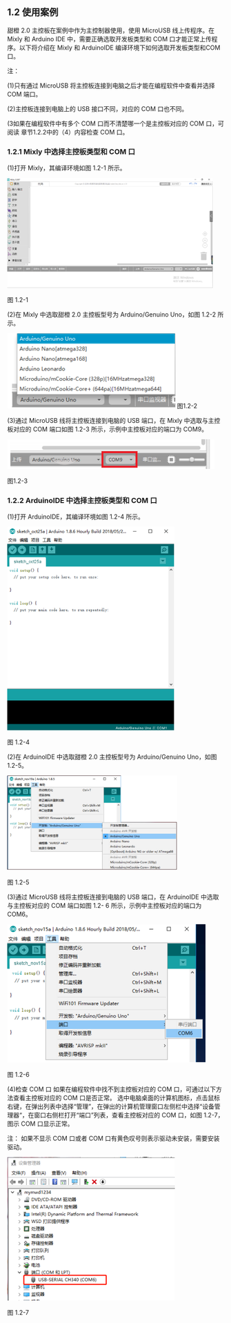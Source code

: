 ## 1.2 使用案例


甜橙 2.0 主控板在案例中作为主控制器使用，使用 MicroUSB 线上传程序。在 Mixly 和 Arduino IDE 中，需要正确选取开发板类型和 COM 口才能正常上传程序。以下将介绍在 Mixly 和 ArduinoIDE 编译环境下如何选取开发板类型和COM 口。

注：

\(1\)只有通过 MicroUSB 将主控板连接到电脑之后才能在编程软件中查看并选择 COM 端口。

\(2\)主控板连接到电脑上的 USB 接口不同，对应的 COM 口也不同。

\(3如果在编程软件中有多个 COM 口而不清楚哪一个是主控板对应的 COM 口，可阅读 章节1.2.2中的（4）内容检查 COM 口。

### 1.2.1 Mixly 中选择主控板类型和 COM 口

\(1\)打开 Mixly，其编译环境如图 1.2-1 所示。

![](/assets/硬件125759.png)

图 1.2-1

\(2\)在 Mixly 中选取甜橙 2.0 主控板型号为 Arduino\/Genuino Uno，如图 1.2-2 所示。

![](/assets/硬件125830.png)
图1.2-2


\(3\)通过 MicroUSB 线将主控板连接到电脑的 USB 端口，在 Mixly 中选取与主控板对应的 COM 端口如图 1.2-3 所示，示例中主控板对应的端口为 COM9。

![](/assets/硬件125929.png)

图1.2-3


### 1.2.2 ArduinoIDE 中选择主控板类型和 COM 口

\(1\)打开 ArduinoIDE，其编译环境如图 1.2-4 所示。

![](/assets/硬件126006.png)

图 1.2-4

\(2\)在 ArduinoIDE 中选取甜橙 2.0 主控板型号为 Arduino\/Genuino Uno，如图 1.2-5。

![](/assets/硬件126079.png)

 图 1.2-5
 
\(3\)通过 MicroUSB 线将主控板连接到电脑的 USB 端口，在 ArduinoIDE 中选取与主控板对应的 COM 端口如图 1.2- 6 所示，示例中主控板对应的端口为 COM6。

![](/assets/硬件126185.png)

图 1.2-6

\(4\)检查 COM 口 如果在编程软件中找不到主控板对应的 COM 口，可通过以下方法查看主控板对应的 COM 口是否正常。 选中电脑桌面的计算机图标，点击鼠标右键，在弹出列表中选择“管理”，在弹出的计算机管理窗口左侧栏中选择“设备管理器“，在窗口右侧栏打开“端口”列表，查看主控板对应的 COM 口，如图 1.2-7，图示 COM 口显示正常。

注： 如果不显示 COM 口或者 COM 口有黄色叹号则表示驱动未安装，需要安装驱动。

![](/assets/硬件126416.png)

图 1.2-7


